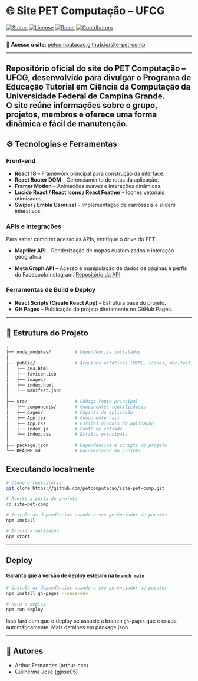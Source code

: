 # 🌐 Site PET Computação – UFCG

[![Status](https://img.shields.io/badge/status-ativo-brightgreen)](#)
[![License](https://img.shields.io/badge/license-MIT-blue.svg)](LICENSE)
[![React](https://img.shields.io/badge/react-18.0.0-61DAFB?logo=react)](https://react.dev/)
[![Contributors](https://img.shields.io/github/contributors/petcomputacao/site-pet-comp)](https://github.com/petcomputacao/site-pet-comp/graphs/contributors)

---

🔗 **Acesse o site:** [petcomputacao.github.io/site-pet-comp](https://petcomputacao.github.io/site-pet-comp/)

---

Repositório oficial do **site do PET Computação – UFCG**, desenvolvido para divulgar o Programa de Educação Tutorial em Ciência da Computação da Universidade Federal de Campina Grande.  
O site reúne informações sobre o grupo, projetos, membros e oferece uma forma dinâmica e fácil de manutenção.
---

## ⚙️ Tecnologias e Ferramentas

### Front-end
- **React 18** – Framework principal para construção da interface.
- **React Router DOM** – Gerenciamento de rotas da aplicação.
- **Framer Motion** – Animações suaves e interações dinâmicas.
- **Lucide React / React Icons / React Feather** – Ícones vetoriais otimizados.
- **Swiper / Embla Carousel** – Implementação de carrosséis e sliders interativos.

### APIs e Integrações
Para saber como ter acesso às APIs, verifique o drive do PET.
- **Maptiler API** – Renderização de mapas customizados e interação geográfica.

- **Meta Graph API** – Acesso e manipulação de dados de páginas e perfis do Facebook/Instagram. [Repositório da API](https://github.com/petcomputacao/instagram-api).


### Ferramentas de Build e Deploy
- **React Scripts (Create React App)** – Estrutura base do projeto.
- **GH Pages** – Publicação do projeto diretamente no GitHub Pages.

---

## 📁 Estrutura do Projeto

```bash
.
├── node_modules/         # Dependências instaladas
│
├── public/               # Arquivos estáticos (HTML, ícones, manifest)
│   ├── 404.html
│   ├── favicon.ico
│   ├── images/
│   ├── index.html
│   └── manifest.json
│
├── src/                  # Código-fonte principal
│   ├── components/       # Componentes reutilizáveis
│   ├── pages/            # Páginas da aplicação
│   ├── App.jsx           # Componente raiz
│   ├── App.css           # Estilos globais da aplicação
│   ├── index.js          # Ponto de entrada
│   └── index.css         # Estilos principais
│
├── package.json          # Dependências e scripts do projeto
└── README.md             # Documentação do projeto
```

## Executando localmente

```bash
# Clone o repositório
git clone https://github.com/petcomputacao/site-pet-comp.git

# Acesse a pasta do projeto
cd site-pet-comp

# Instale as dependências usando o seu gerênciador de pacotes
npm install

# Inicie a aplicação
npm start
```

---

## Deploy

#### Garanta que a versão de deploy estejam na `branch main`

```bash
# instale as dependências usando o seu gerenciador de pacotes
npm install gh-pages --save-dev

# hora o deploy
npm run deploy
```

Isso fará com que o deploy se associe a branch `gh-pages` que é criada automáticamente. Mais detalhes em package.json

---

## 👥 Autores

- Arthur Fernandes (arthur-ccc)
- Guilherme José (gjose05)
